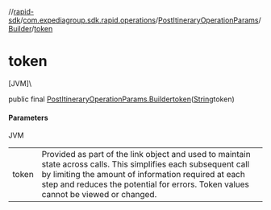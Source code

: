 //[rapid-sdk](../../../../index.md)/[com.expediagroup.sdk.rapid.operations](../../index.md)/[PostItineraryOperationParams](../index.md)/[Builder](index.md)/[token](token.md)

# token

[JVM]\

public final [PostItineraryOperationParams.Builder](index.md)[token](token.md)([String](https://docs.oracle.com/javase/8/docs/api/java/lang/String.html)token)

#### Parameters

JVM

| | |
|---|---|
| token | Provided as part of the link object and used to maintain state across calls. This simplifies each subsequent call by limiting the amount of information required at each step and reduces the potential for errors. Token values cannot be viewed or changed. |
